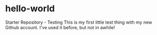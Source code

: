 # hello-world
Starter Repository - Testing
This is my first little test thing with my new Github account. I've used it before, but not in awhile!
